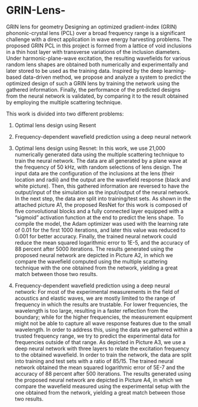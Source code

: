 # GRIN-Lens-
GRIN lens for geometry
Designing an optimized gradient-index (GRIN) phononic-crystal lens (PCL) over a broad frequency range is a significant challenge with a direct application in wave energy harvesting problems. The proposed GRIN PCL in this project is formed from a lattice of void inclusions in a thin host layer with transverse variations of the inclusion diameters. Under harmonic-plane-wave excitation, the resulting wavefields for various random lens shapes are obtained both numerically and experimentally and later stored to be used as the training data. Inspired by the deep learning-based data-driven method, we propose and analyze a system to predict the optimized design of such a GRIN lens by training the network using the gathered information. Finally, the performance of the predicted designs from the neural network is validated, by comparing it to the result obtained by employing the multiple scattering technique. 

This work is divided into two different problems: 
1) Optimal lens design using Resent 
2) Frequency-dependent wavefield prediction using a deep neural network

1) Optimal lens design using Resnet:
In this work, we use 21,000 numerically generated data using the multiple scattering technique to train the neural network. The data are all generated by a plane wave at the frequency of 50 kHz, with random selections of lens design. The input data are the configuration of the inclusions at the lens (their location and radii) and the output are the wavefield response (black and white picture). Then, this gathered information are reversed to have the output/input of the simulation as the input/output of the neural network. In the next step, the data are split into training/test sets. As shown in the attached picture A1, the proposed ResNet for this work is composed of five convolutional blocks and a fully connected layer equipped with a “sigmoid” activation function at the end to predict the lens shape.  To compile the model, the Adam optimizer was used with the learning rate of 0.01 for the first 1000 iterations, and later this value was reduced to 0.001 for better accuracy. Finally, the trained neural network could reduce the mean squared logarithmic error to 1E-5, and the accuracy of 88 percent after 5000 iterations. The results generated using the proposed neural network are depicted in Picture A2, in which we compare the wavefield computed using the multiple scattering technique with the one obtained from the network, yielding a great match between those two results. 

2) Frequency-dependent wavefield prediction using a deep neural network:
For most of the experimental measurements in the field of acoustics and elastic waves, we are mostly limited to the range of frequency in which the results are trustable. For lower frequencies, the wavelength is too large, resulting in a faster reflection from the boundary; while for the higher frequencies, the measurement equipment might not be able to capture all wave response features due to the small wavelength. In order to address this, using the data we gathered within a trusted frequency range, we try to predict the experimental data for frequencies outside of that range. As depicted in Picture A3, we use a deep neural network with three layers to relate the excitation frequency to the obtained wavefield. In order to train the network, the data are split into training and test sets with a ratio of 85/15. The trained neural network obtained the mean squared logarithmic error of 5E-7 and the accuracy of 88 percent after 500 iterations. The results generated using the proposed neural network are depicted in Picture A4, in which we compare the wavefield measured using the experimental setup with the one obtained from the network, yielding a great match between those two results. 


 
